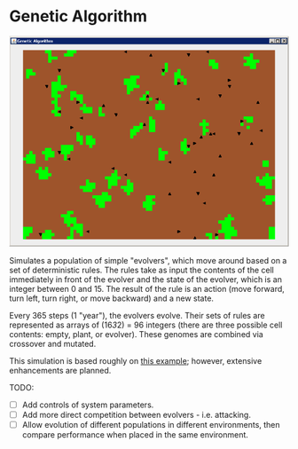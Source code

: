 Genetic Algorithm
=================

![Genetic Algorithm](GeneticAlgorithm.png?raw=true)

Simulates a population of simple "evolvers", which move around based on a set of deterministic rules.  The rules take as input the contents of the cell immediately in front of the evolver and the state of the evolver, which is an integer between 0 and 15.  The result of the rule is an action (move forward, turn left, turn right, or move backward) and a new state.

Every 365 steps (1 "year"), the evolvers evolve.  Their sets of rules are represented as arrays of (16*3*2) = 96 integers (there are three possible cell contents: empty, plant, or evolver).  These genomes are combined via crossover and mutated.

This simulation is based roughly on [this example](http://math.hws.edu/xJava/GA/); however, extensive enhancements are planned.

TODO:
- [ ] Add controls of system parameters.
- [ ] Add more direct competition between evolvers - i.e. attacking.
- [ ] Allow evolution of different populations in different environments, then compare performance when placed in the same environment.
